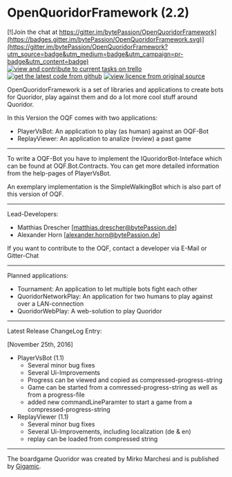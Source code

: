 # OpenQuoridorFramework (2.2)

[![Join the chat at https://gitter.im/bytePassion/OpenQuoridorFramework](https://badges.gitter.im/bytePassion/OpenQuoridorFramework.svg)](https://gitter.im/bytePassion/OpenQuoridorFramework?utm_source=badge&utm_medium=badge&utm_campaign=pr-badge&utm_content=badge)
[![view and contribute to current tasks on trello](https://img.shields.io/badge/tasks-on%20trello-blue.svg)](https://trello.com/b/X9gnlWEl/openquoridorframework)
[![get the latest code from github](https://img.shields.io/badge/code-on%20github-lightgrey.svg)](https://github.com/bytePassion/OpenQuoridorFramework.git)
[![view licence from original source](https://img.shields.io/badge/licence-Apache%202.0-orange.svg)](http://www.apache.org/licenses/LICENSE-2.0)

OpenQuoridorFramework is a set of libraries and applications to create bots for Quoridor, play against them and do a lot more cool stuff around Quoridor.

In this Version the OQF comes with two applications:
- PlayerVsBot:  An application to play (as human) against an OQF-Bot
- ReplayViewer: An application to analize (review) a past game

---

To write a OQF-Bot you have to implement the IQuoridorBot-Inteface which can be found at OQF.Bot.Contracts. You can get more detailed information from the help-pages of PlayerVsBot.

An exemplary implementation is the SimpleWalkingBot which is also part of this version of OQF.

---

Lead-Developers:
- Matthias Drescher [[matthias.drescher@bytePassion.de](matthias.drescher@bytePassion.de)]
- Alexander Horn [[alexander.horn@bytePassion.de](alexander.horn@bytePassion.de)]

If you want to contribute to the OQF, contact a developer via E-Mail or Gitter-Chat

---

Planned applications:
- Tournament: An application to let multiple bots  fight each other
- QuoridorNetworkPlay: An application for two humans to play against over a LAN-connection
- QuoridorWebPlay: A web-solution to play Quoridor

---

Latest Release ChangeLog Entry:

[November 25th, 2016]
 - PlayerVsBot (1.1)
   - Several minor bug fixes
   - Several Ui-Improvements
   - Progress can be viewed and copied as compressed-progress-string
   - Game can be started from a comressed-progress-string as well as from a progress-file
   - added new commandLineParamter to start a game from a compressed-progress-string
 - ReplayViewer (1.1)
   - Several minor bug fixes
   - Several Ui-Improvements, including localization (de & en)
   - replay can be loaded from compressed string

---
The boardgame Quoridor was created by Mirko Marchesi and is published by [Gigamic](http://en.gigamic.com/).